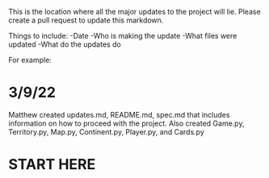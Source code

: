 This is the location where all the major updates to the project will lie. Please create a pull request to update this markdown.

Things to include:
-Date
-Who is making the update
-What files were updated
-What do the updates do

For example:

# 3/9/22
Matthew created updates.md, README.md, spec.md that includes information on how to proceed with the project. Also created Game.py, Territory.py, Map.py, Continent.py, Player.py, and Cards.py

# START HERE
